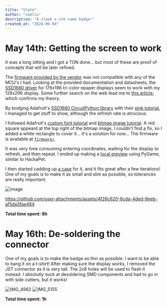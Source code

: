 ```yaml
---
title: "Slate"
author: "samliu"
description: "A sleek e-ink name badge!"
created_at: "2024-06-04"
---
```


# May 14th: Getting the screen to work

It was a long sitting and I got a TON done... but most of these are proof of concepts that will be later refined.

The [firmware provided by the vendor](https://github.com/WeActStudio/WeActStudio.EpaperModule) was not compatible with any of the MCU's I had. Looking at the provided documentation and datasheets, the [SSD1680 driver](https://github.com/WeActStudio/WeActStudio.EpaperModule/blob/master/Doc/SSD1680.pdf) for 176x196 tri-color epaper displays seem to work with my 128x296 display. Some further search on the web lead me to [this article](https://www.pinteric.com/displays.html#ssd), which confirms my theory.

By bodging Adafruit's [SSD1680 CircuitPython library](https://github.com/adafruit/Adafruit_CircuitPython_SSD1680) with their [eink tutorial](https://learn.adafruit.com/adafruit-2-9-eink-display-breakouts-and-featherwings/circuitpython-usage), I managed to get stuff to show, although the refresh rate is atrocious. 

I followed Adafruit's [custom font tutorial](https://learn.adafruit.com/custom-fonts-for-pyportal-circuitpython-display/overview) and [bitmap image tutorial](https://learn.adafruit.com/preparing-graphics-for-e-ink-displays?view=all). A red square appeard at the top right of the bitmap image, I couldn't find a fix, so I added a white rectangle to cover it... it's a solution for now... The firmware is available at [`firmware/`](https://github.com/samdev-7/slate/tree/main/firmware).

It was very time consuming entering coordinates, waiting for the display to refresh, and then repeat. I ended up making a [local preview](https://github.com/samdev-7/slate/blob/main/firmware/local-testing.py) using PyGame, similar to HackaPet. 

I then started cadding up [a case](https://cad.onshape.com/documents/a05456ed2d3dbf88ec8105fb/w/51e5dfa304cebdf7213165df/e/a33558805291c7404fa135b9?renderMode=0&uiState=6840f32e09687d4e8403ef6e) for it, and it fits great after a few iterations! One of my goals is to make it as small and slim as possible, so tolerances are really important.

![image](https://github.com/user-attachments/assets/4b9db25d-4a5c-4697-b687-8de7ba8a564e)

https://github.com/user-attachments/assets/4f26c620-6cda-4ded-9eeb-af5da3fae484


**Total time spent: 8h**

# May 16th: De-soldering the connector

One of my goals is to make the badge as thin as possible. I want to be able to hang it on a t-shirt! After making sure the display works, I removed the JST connector as it is very tall. The 2x8 holes will be used to flash it instead. I absolutly suck at desoldering SMD components and had to go in with side cutters, but it works!

![IMG_4982](https://github.com/user-attachments/assets/1f3b9e7f-5081-4f11-ae96-d7179a3360d3)
![IMG_5155](https://github.com/user-attachments/assets/e713df14-a52e-4294-8ccf-8010c34c1fa6)

**Total time spent: 1h**
